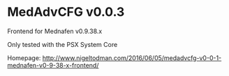 # MedAdvCFG v0.0.3

Frontend for Mednafen v0.9.38.x

Only tested with the PSX System Core

Homepage: http://www.nigeltodman.com/2016/06/05/medadvcfg-v0-0-1-mednafen-v0-9-38-x-frontend/
